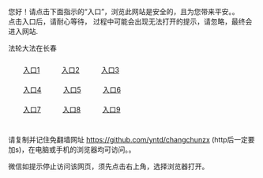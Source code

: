 您好！请点击下面指示的“入口”，浏览此网站是安全的，且为您带来平安。。 <br/>
点击入口后，请耐心等待， 过程中可能会出现无法打开的提示，请忽略，最终会进入网站. </br>

法轮大法在长春<br/>
<div style="padding:10px"><a style="margin:20px" target="_blank" href="https://d9btqvushj9gk.cloudfront.net/2Qpsp?zmvcucl" id="ccLink1" rel="nofollow">入口1</a> <a target="_blank" style="margin:20px" href="https://dxp8vb9hgpq7j.cloudfront.net/2Qpsp?wdwywy" id="ccLink2" rel="nofollow">入口2</a> <a style="margin:20px" target="_blank" href="https://d1fo6ex7wzk8t4.cloudfront.net/2Qpsp?ookjdjqv" id="ccLink3" rel="nofollow">入口3</a></div>

<div style="padding:10px" ><a style="margin:20px" target="_blank" href="https://d9btqvushj9gk.cloudfront.net/2Qpsp?zmvcucl" id="ccLink4" rel="nofollow">入口4</a> <a style="margin:20px" href="https://dxp8vb9hgpq7j.cloudfront.net/2Qpsp?wdwywy" target="_blank" id="ccLink5" rel="nofollow">入口5</a> <a style="margin:20px" href="https://d1fo6ex7wzk8t4.cloudfront.net/2Qpsp?ookjdjqv" target="_blank" id="ccLink6" rel="nofollow">入口6</a></div>

<div style="padding:10px"><a style="margin:20px" target="_blank" href="https://d9btqvushj9gk.cloudfront.net/2Qpsp?zmvcucl" id="ccLink7" rel="nofollow">入口7</a> <a style="margin:20px" href="https://dxp8vb9hgpq7j.cloudfront.net/2Qpsp?wdwywy" target="_blank" id="ccLink8" rel="nofollow">入口8</a> <a style="margin:20px" target="_blank" href="https://d1fo6ex7wzk8t4.cloudfront.net/2Qpsp?ookjdjqv" id="ccLink9" rel="nofollow">入口9</a></div>

<br/>



请复制并记住免翻墙网址 https://github.com/yntd/changchunzx (http后一定要加s)，在电脑或手机的浏览器均可访问。。<br/>

微信如提示停止访问该网页，须先点击右上角，选择浏览器打开。
